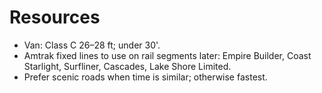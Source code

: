# Resources

- Van: Class C 26–28 ft; under 30'.
- Amtrak fixed lines to use on rail segments later: Empire Builder, Coast Starlight, Surfliner, Cascades, Lake Shore Limited.
- Prefer scenic roads when time is similar; otherwise fastest.